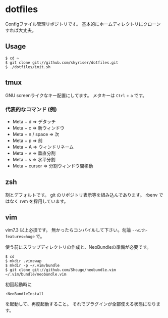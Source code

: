 # dotfiles

Configファイル管理リポジトリです。
基本的にホームディレクトリにクローンすれば大丈夫。

## Usage
```
$ cd ~
$ git clone git://github.com/skyriser/dotfiles.git
$ ./dotfiles/init.sh
```

## tmux
GNU screenライクなキー配置にしてます。
メタキーは `Ctrl` + `a` です。

### 代表的なコマンド (例)

- Meta + d => デタッチ
- Meta + c => 新ウィンドウ
- Meta + n / space => 次
- Meta + p => 前
- Meta + A => ウィンドリネーム
- Meta + v => 垂直分割
- Meta + s => 水平分割
- Meta + cursor => 分割ウィンドウ間移動

## zsh

割とデフォルトです。
git のリポジトリ表示等を組み込んであります。
rbenv ではなく rvm を採用しています。

## vim

vim7.3 以上必須です。
無かったらコンパイルして下さい。勿論 `--with-features=huge` で。

使う前にスワップディレクトリの作成と、NeoBundleの準備が必要です。
```
$ cd
$ mkdir .vimswap
$ mkdir -p ~/.vim/bundle
$ git clone git://github.com/Shougo/neobundle.vim ~/.vim/bundle/neobundle.vim
```

初回起動時に

```
:NeoBundleInstall
```

を起動して、再度起動すること。
それでプラグインが全部使える状態になります。
